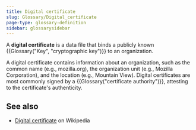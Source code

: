 ```yaml
---
title: Digital certificate
slug: Glossary/Digital_certificate
page-type: glossary-definition
sidebar: glossarysidebar
---
```



A **digital certificate** is a data file that binds a publicly known {{Glossary("Key", "cryptographic key")}} to an organization.

A digital certificate contains information about an organization, such as the common name (e.g., mozilla.org), the organization unit (e.g., Mozilla Corporation), and the location (e.g., Mountain View). Digital certificates are most commonly signed by a {{Glossary("certificate authority")}}, attesting to the certificate's authenticity.

## See also

- [Digital certificate](https://en.wikipedia.org/wiki/Public_key_certificate) on Wikipedia
